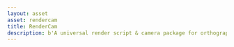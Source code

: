 ```yaml
---
layout: asset
asset: rendercam
title: RenderCam
description: b'A universal render script & camera package for orthographic and perspective cameras.'
---
```

